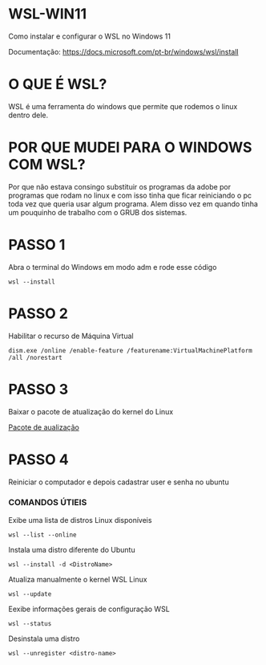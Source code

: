 # WSL-WIN11
Como instalar e configurar o WSL no Windows 11

Documentação: https://docs.microsoft.com/pt-br/windows/wsl/install

# O QUE É WSL?

WSL é uma ferramenta do windows que permite que rodemos o linux dentro dele.

# POR QUE MUDEI PARA O WINDOWS COM WSL?

Por que não estava consingo substituir os programas da adobe por programas que rodam no linux e com isso tinha que ficar reiniciando o pc toda vez que queria usar algum programa.
Alem disso vez em quando tinha um pouquinho de trabalho com o GRUB dos sistemas.

# PASSO 1

Abra o terminal do Windows em modo adm e rode esse código

```
wsl --install
```

# PASSO 2 

Habilitar o recurso de Máquina Virtual

```
dism.exe /online /enable-feature /featurename:VirtualMachinePlatform /all /norestart
```

# PASSO 3

Baixar o pacote de atualização do kernel do Linux

[Pacote de aualização](https://wslstorestorage.blob.core.windows.net/wslblob/wsl_update_x64.msi´)

# PASSO 4 

Reiniciar o computador e depois cadastrar user e senha no ubuntu


### COMANDOS ÚTIEIS

Exibe uma lista de distros Linux disponíveis

```
wsl --list --online
```

Instala uma distro diferente do Ubuntu

```
wsl --install -d <DistroName>
```

Atualiza manualmente o kernel WSL Linux

```
wsl --update
```

Eexibe informações gerais de configuração WSL

```
wsl --status
```

Desinstala uma distro

```
wsl --unregister <distro-name>
```

